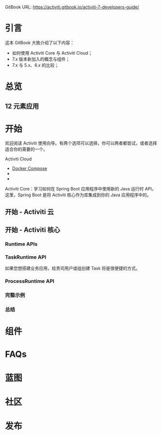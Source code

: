 GitBook URL: https://activiti.gitbook.io/activiti-7-developers-guide/





# 引言



这本 GitBook 大致介绍了以下内容：

-   如何使用 Activiti Core 与 Activiti Cloud；
-   7.x 版本新加入的概念与组件；
-   7.x 与 5.x、6.x 的比较；







# 总览



## 12 元素应用



# 开始



欢迎阅读 Activiti 使用向导。有两个选项可以选择，你可以两者都尝试，或者选择适合你的需要的一个。

Activiti Cloud

-   [Docker Compose](https://github.com/Activiti/activiti-7-developers-guide/blob/master/getting-started/getting-started-activiti-cloud/getting-started-docker-compose.md)
-   
-   

Activiti Core：学习如何在 Spring Boot 应用程序中使用新的 Java 运行时 API。这里，Spring Boot 是将 Activiti 核心作为库集成到你的 Java 应用程序中的。



## 开始 - Activiti 云



## 开始 - Activiti 核心

### Runtime APIs



### TaskRuntime API

如果您想搭建业务应用，给贵司用户或组创建 Task 将是很便捷的方式。



### ProcessRuntime API



### 完整示例



### 总结



# 组件



# FAQs



# 蓝图



# 社区





# 发布